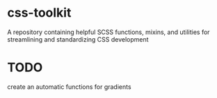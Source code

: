 # css-toolkit
A repository containing helpful SCSS functions, mixins, and utilities for streamlining and standardizing CSS development 

# TODO
create an automatic functions for gradients